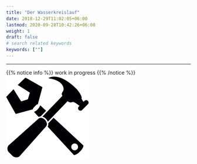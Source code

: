 ```yaml
---
title: "Der Wasserkreislauf"
date: 2018-12-29T11:02:05+06:00
lastmod: 2020-09-28T10:42:26+06:00
weight: 1
draft: false
# search related keywords
keywords: [""]
---
```


---
{{% notice info %}}
work in progress
{{% /notice %}}
![work in progress](hammer.png "work")

